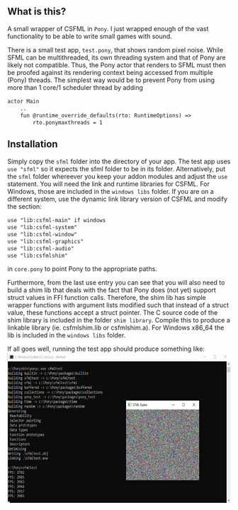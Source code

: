 ## What is this?

A small wrapper of CSFML in `Pony`. I just wrapped enough of the vast functionality to be able to write small games with sound.

There is a small test app, `test.pony`, that shows random pixel noise. While SFML can be multithreaded, its own threading system and that of Pony are likely not compatible. Thus, the Pony actor that renders to SFML must then be proofed against its rendering context being accessed from multiple (Pony) threads. The simplest way would be to prevent Pony from using more than 1 core/1 scheduler thread by adding

```pony
actor Main
    ..
    fun @runtime_override_defaults(rto: RuntimeOptions) =>
        rto.ponymaxthreads = 1
```

## Installation

Simply copy the `sfml` folder into the directory of your app. The test app uses `use "sfml"` so it expects the sfml folder to be in its folder. Alternatively, put the `sfml` folder whereever you keep your addon modules and adjust the `use` statement.
You will need the link and runtime libraries for CSFML. For Windows, those are included in the `windows libs` folder. If you are on a different system, use the dynamic link library version of CSFML and modify the section:

```pony
use "lib:csfml-main" if windows
use "lib:csfml-system"
use "lib:csfml-window"
use "lib:csfml-graphics"
use "lib:csfml-audio"
use "lib:csfmlshim"
```

in `core.pony` to point Pony to the appropriate paths.

Furthermore, from the last use entry you can see that you will also need to build a shim lib that deals with the fact that Pony does (not yet) support struct values in FFI function calls. Therefore, the shim lib has simple wrapper functions with argument lists modified such that instead of a struct value, these functions accept a struct pointer. The C source code of the shim library is included in the folder `shim library`. Compile this to produce a linkable library (ie. csfmlshim.lib or csfmlshim.a). For Windows x86_64 the lib is included in the `windows libs` folder.

If all goes well, running the test app should produce something like:
<img src="https://github.com/stefandd/ponystuff/blob/main/sfmlwrapper/screenshot.png" width="653" height="340">
